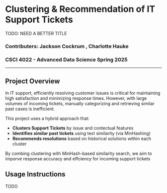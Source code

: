 # Clustering & Recommendation  of IT Support Tickets
TODO: NEED A BETTER TITLE

### Contributers: Jackson Cockrum , Charlotte Hauke
### CSCI 4022 - Advanced Data Science Spring 2025

---

## Project Overview
In IT support, efficiently resolving customer issues is critical for maintaining high satisfaction and minimizing response times. However, with large volumes of incoming tickets, manually categorizing and retrieving similar past cases is inefficient. 

This project uses a hybrid approach that:

- **Clusters Support Tickets** by issue and contectual features
- **Identifies similar past tickets** using text similarity (via MinHashing)
- **Recommends resolutions** based on historical solutions within each cluster


By combing clustering with MinHash-based similarity search, we aim to imporve response accuracy and effciency for incoming support tickets


## Usage Instructions
TODO